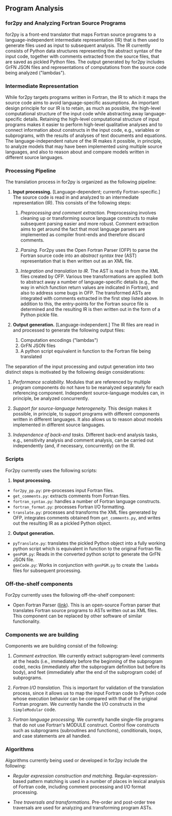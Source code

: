 ## Program Analysis

### for2py and Analyzing Fortran Source Programs 

for2py is a front-end translator that maps Fortran source programs to a
language-independent intermediate representation (IR) that is  then used to
generate files used as input to subsequent analysis. The IR currently consists
of Python data structures representing the abstract syntax of the input code,
together with comments extracted from the source files, that are saved as
pickled Python files.  The output generated by for2py includes GrFN JSON files
and representations of computations from the source code being analyzed
("lambdas").

### Intermediate Representation

While for2py targets programs written in Fortran, the IR to which it maps the
source code aims to avoid language-specific assumptions.  An important design
principle for our IR is to retain, as much as possible, the high-level
computational structure of the input code while abstracting away
language-specific details.  Retaining the high-level computational structure of
input programs makes it easier to perform high-level qualitative analyses and to
connect information about constructs in the input code, e.g., variables or
subprograms, with the results of analyses of text documents  and equations.  The
language-independent nature of the IR makes it possible, in principle, to
analyze models that may have been implemented using multiple source languages,
and also to reason about and compare models written in different source
languages.

### Processing Pipeline

The translation process in for2py is organized as the following pipeline:

1. **Input processing.**  [Language-dependent; currently Fortran-specific.] The
   source code is read in and analyzed to an intermediate representation (IR).
   This consists of the following steps:

   1. *Preprocessing and comment extraction.*  Preprocessing involves cleaning
      up or transforming source language constructs to make subsequent parsing
      easier and more robust.  Comment extraction aims to get around the fact
      that most language parsers are implemented as compiler front-ends and
      therefore discard comments.

   2. *Parsing.*  For2py uses the Open Fortran Parser (OFP) to parse the Fortran
      source code into an *abstract syntax tree* (AST) representation that is
      then written out as an XML file.

   3. *Integration and translation to IR.*  The AST is read in from the XML
      files created by OFP.  Various tree transformations are applied: both to
      abstract away a number of language-specific details (e.g., the way in
      which function return values are indicated in Fortran), and also to
      address some bugs in OFP.  The transformed ASTs are integrated with
      comments extracted in the first step listed above. In addition to this,
      the entry-points for the Fortran source file is determined and the
      resulting IR is then written out in the form of a Python pickle file.

2. **Output generation.**  [Language-independent.]  The IR files are read in and
   processed to generate the following output files:

    1. Computation encodings ("lambdas")
    2. GrFN JSON files
    3. A python script equivalent in function to the Fortran file being
       translated
	
The separation of the input processing and output generation into two distinct
steps is motivated by the following design considerations:

1. *Performance scalability.*  Modules that are referenced by multiple program
   components do not have to be reanalyzed separately for each referencing
   component.  Independent source-language modules can, in principle, be
   analyzed concurrently.

2. *Support for source-language heterogeneity.*  This design makes it possible,
   in principle, to support programs with different components written in
   different languages.  It also allows us to reason about models implemented in
   different source languages.

3. *Independence of back-end tasks.*  Different back-end analysis tasks, e.g.,
   sensitivity analysis and comment analysis, can be carried out independently
   (and, if necessary, concurrently) on the IR.  


### Scripts 

For2py currently uses the following scripts:

1. **Input processing.**
  * `for2py_pp.py`: pre-processes input Fortran files.  
  * `get_comments.py`: extracts comments from Fortran files.
  * `fortran_syntax.py`: handles a number of Fortran language constructs.  
  * `fortran_format.py`: processes Fortran I/O formatting.  
  * `translate.py`: processes and transforms the XML files generated by OFP, integrates comments obtained from `get_comments.py`, and writes out the resulting IR as a pickled Python object.

2. **Output generation.** 
* `pyTranslate.py`: translates the pickled Python object into a fully working python script which is equivalent in function to the original Fortran file.  
* `genPGM.py`: Reads in the converted python script to generate the GrFN JSON file.  
* `genCode.py`: Works in conjunction with `genPGM.py` to create the `lambda` files for subsequent processing.

### Off-the-shelf components

For2py currently uses the following off-the-shelf component:

* Open Fortran Parser
  ([link](https://github.com/OpenFortranProject/open-fortran-parser)).
  This is an open-source Fortran parser that translates Fortran source
  programs to ASTs written out as XML files.  This component can be
  replaced by other software of similar functionality.


### Components we are building

Components we are building consist of the following:
1. *Comment extraction.*  We currently extract subprogram-level comments at the
heads (i.e., immediately before the beginning of the subprogram code), necks
(immediately after the subprogram definition but before its body), and feet
(immediately after the end of the subprogram code) of subprograms.

2. *Fortran I/O translation.*  This is important for validation of the
translation process, since it allows us to map the input Fortran code to Python
code whose execution behavior can be compared with that of the original Fortran
program.  We currently handle the I/O constructs in the `SimpleModular` code.

3. *Fortran language processing.*  We currently handle single-file programs that
do not use Fortran's MODULE construct.  Control flow constructs such as
subprograms (subroutines and functions), conditionals, loops, and case
statements are all handled.


### Algorithms 

Algorithms currently being used or developed in for2py
include the following:

* *Regular expression construction and matching.*  Regular-expression-based pattern matching is used in a number of places in lexical analysis of Fortran code, including comment processing and I/O format processing.

* *Tree traversals and transformations.*  Pre-order and post-order tree traversals are used for analyzing and transforming program ASTs.

